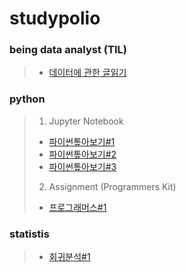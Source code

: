 # studypolio
### being data analyst (TIL)
> - [데이터에 관한 글읽기](https://velog.io/@sunjoo)
### python
> 1. Jupyter Notebook
> - [파이썬톺아보기#1](py_grammer_1.html)
> - [파이썬톺아보기#2](py_grammer_2.html)
> - [파이썬톺아보기#3](py_grammer_3_1.html)
> 2. Assignment (Programmers Kit)
> - [프로그래머스#1](assignment_1.html)

### statistis
> - [회귀분석#1](Regression_1.html)
